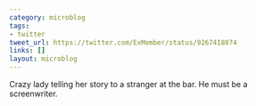 ```yaml
---
category: microblog
tags:
- twitter
tweet_url: https://twitter.com/ExMember/status/9267418074
links: []
layout: microblog
---
```

Crazy lady telling her story to a stranger at the bar. He must be a screenwriter.
